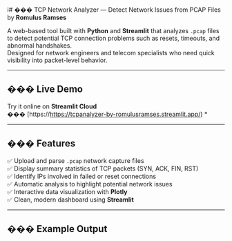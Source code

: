 i# ��� TCP Network Analyzer — Detect Network Issues from PCAP Files
by **Romulus Ramses**

A web-based tool built with **Python** and **Streamlit** that analyzes `.pcap` files to detect potential TCP connection problems such as resets, timeouts, and abnormal handshakes.  
Designed for network engineers and telecom specialists who need quick visibility into packet-level behavior.

---

## ��� Live Demo
Try it online on **Streamlit Cloud**  
��� [https://https://tcpanalyzer-by-romulusramses.streamlit.app/) *

---

## ��� Features
✅ Upload and parse `.pcap` network capture files  
✅ Display summary statistics of TCP packets (SYN, ACK, FIN, RST)  
✅ Identify IPs involved in failed or reset connections  
✅ Automatic analysis to highlight potential network issues  
✅ Interactive data visualization with **Plotly**  
✅ Clean, modern dashboard using **Streamlit**

---

## ��� Example Output


